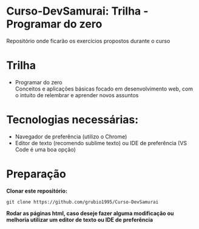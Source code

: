 # Curso-DevSamurai: Trilha - Programar do zero

Repositório onde ficarão os exercícios propostos durante o curso

# Trilha

* Programar do zero <br />
  Conceitos e aplicações básicas focado em desenvolvimento web, com o intuito de relembrar e aprender novos assuntos

# Tecnologias necessárias:

* Navegador de preferência (utilizo o Chrome)
* Editor de texto (recomendo sublime texto) ou IDE de preferência (VS Code é uma boa opção)

# Preparação

<b>Clonar este repositório:</b>

```shell
git clone https://github.com/grubio1995/Curso-DevSamurai
```
<b>Rodar as páginas html, caso deseje fazer alguma modificação ou melhoria utilizar um editor de texto ou IDE de preferência</b>


